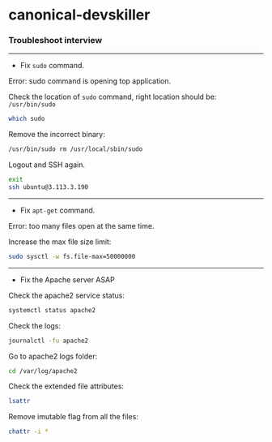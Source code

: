 # canonical-devskiller

### Troubleshoot interview

---

- Fix `sudo` command.

Error: sudo command is opening top application.

Check the location of `sudo` command, right location should be: `/usr/bin/sudo`
```bash
which sudo
```

Remove the incorrect binary:
```bash
/usr/bin/sudo rm /usr/local/sbin/sudo
```

Logout and SSH again.
```bash
exit
ssh ubuntu@3.113.3.190
```

---


- Fix `apt-get` command.

Error: too many files open at the same time.

Increase the max file size limit:
```bash
sudo sysctl -w fs.file-max=50000000
```

---

- Fix the Apache server ASAP

Check the apache2 service status:
```bash
systemctl status apache2
```

Check the logs:
```bash
journalctl -fu apache2
```

Go to apache2 logs folder:
```bash
cd /var/log/apache2
```

Check the extended file attributes:
```bash
lsattr
```

Remove imutable flag from all the files:
```bash
chattr -i *
```

